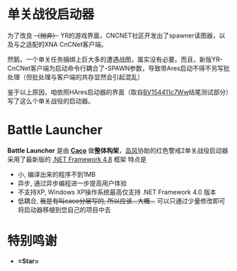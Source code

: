 # 单关战役启动器

为了改良 ~~（抛弃）~~ YR的游戏界面，CNCNET社区开发出了spawner读图器，以及与之适配的XNA CnCNet客户端。

然鹅，一个单关任务捆绑上巨大多的遭遇战图，属实没有必要。而且，新版YR-CnCNet客户端为启动命令行耦合了-SPAWN参数，导致带Ares启动不得不另写批处理（但批处理与客户端的共存显然会引起混乱）

鉴于以上原因，咱依照HAres启动器的界面（取自[BV154411c7Ww](https://b23.tv/BV154411c7Ww)结尾测试部分）写了这么个单关战役的启动器。


# Battle Launcher
**Battle Launcher** 是由 [**Caco**](https://github.com/CaconCaco) 做**整体构架**，[岛风](https://github.com/frg2089)协助的红色警戒2单关战役启动器  
采用了最新版的 [.NET Framework 4.8](https://dotnet.microsoft.com/download/dotnet-framework/net48) 框架
特点是
- 小, 编译出来的程序不到1MB
- 异步, 通过异步编程进一步提高用户体验
- 不支持XP, Windows XP操作系统最高仅支持 .NET Framework 4.0 版本
- 低耦合, ~~我是有叫caco分层写的, 所以应该...大概...~~ 可以只通过少量修改即可将启动器移植到您自己的项目中去

# 特别鸣谢
- **=Star=**
